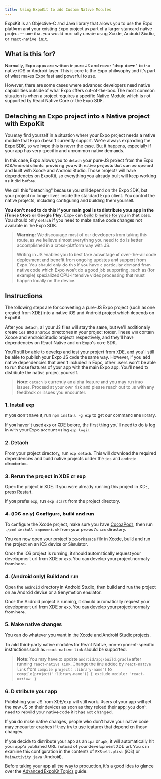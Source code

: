 ```yaml
---
title: Using ExpoKit to add Custom Native Modules
---
```


ExpoKit is an Objective-C and Java library that allows you to use the Expo platform and
your existing Expo project as part of a larger standard native project -- one that you would
normally create using Xcode, Android Studio, or `react-native init`.

## What is this for?

Normally, Expo apps are written in pure JS and never "drop down" to the native iOS or Android
layer. This is core to the Expo philosophy and it's part of what makes Expo fast and
powerful to use.

However, there are some cases where advanced developers need native capabilities outside of what
Expo offers out-of-the-box. The most common situation
is when a project requires a specific Native Module which is not supported by React Native Core
or the Expo SDK.

## Detaching an Expo project into a Native project with ExpoKit

You may find yourself in a situation where your Expo project needs a native module that Expo
doesn't currently support. We're always expanding the [Expo SDK](../sdk/index.html),
so we hope this is never the case. But it happens, especially if your app has very specific and uncommon
native demands.

In this case, Expo allows you to `detach` your pure-JS project from the Expo iOS/Android
clients, providing you with native projects that can be opened and built with Xcode and Android
Studio. Those projects will have dependencies on ExpoKit, so everything you already built
will keep working as it did before.

We call this "detaching" because you still depend on the Expo SDK, but your project no
longer lives inside the standard Expo client. You control the native projects, including
configuring and building them yourself.

**You don't need to do this if your main goal is to distribute your app in the iTunes Store or
Google Play.** Expo can [build binaries for you](building-standalone-apps.html) in that case.
You should only `detach` if you need to make native code changes not available in the Expo SDK.

>  **Warning:** We discourage most of our developers from taking this route, as we believe almost
>  everything you need to do is better accomplished in a cross-platform way with JS.
>
>  Writing in JS enables you to best take advantage of over-the-air code deployment and benefit from
>  ongoing updates and support from Expo. You should only do this if you have a particular
>  demand from native code which Expo won't do a good job supporting, such as (for example)
>  specialized CPU-intensive video processing that must happen locally on the device.

## Instructions

The following steps are for converting a pure-JS Expo project (such as one created from XDE)
into a native iOS and Android project which depends on ExpoKit.

After you `detach`, all your JS files will stay the same, but we'll additionally create `ios` and
`android` directories in your project folder. These will contain Xcode and Android Studio projects
respectively, and they'll have dependencies on React Native and on Expo's core SDK.

You'll still be able to develop and test your project from XDE, and you'll still be able to publish
your Expo JS code the same way. However, if you add native dependencies that aren't included
in Expo, other users won't be able to run those features of your app with the main Expo app.
You'll need to distribute the native project yourself.

>  **Note:** `detach` is currently an alpha feature and you may run into issues. Proceed at your
>  own risk and please reach out to us with any feedback or issues you encounter.

### 1. Install exp

If you don't have it, run `npm install -g exp` to get our command line library.

If you haven't used `exp` or XDE before, the first thing you'll need to do is log in
with your Expo account using `exp login`.

### 2. Detach

From your project directory, run `exp detach`. This will download the required dependencies and
build native projects under the `ios` and `android` directories.

### 3. Rerun the project in XDE or exp

Open the project in XDE. If you were already running this project in XDE, press Restart.

If you prefer `exp`, run `exp start` from the project directory.

### 4. (iOS only) Configure, build and run

To configure the Xcode project, make sure you have [CocoaPods](https://cocoapods.org), then
run `./pod-install-exponent.sh` from your project's `ios` directory.

You can now open your project's `xcworkspace` file in Xcode, build and run the project
on an iOS device or Simulator.

Once the iOS project is running, it should automatically request your development url from XDE
or `exp`. You can develop your project normally from here.

### 4. (Android only) Build and run

Open the `android` directory in Android Studio, then build and run the project on an Android device
or a Genymotion emulator.

Once the Android project is running, it should automatically request your development url from XDE
or `exp`. You can develop your project normally from here.

### 5. Make native changes

You can do whatever you want in the Xcode and Android Studio projects.

To add third-party native modules for React Native, non-exponent-specific instructions such as
`react-native link` should be supported.

>  **Note:** You may have to update `android/app/build.gradle` after running `react-native link`.
>  Change the line added by `react-native link` from `compile project(':library-name')` to
>  `compile(project(':library-name')) { exclude module: 'react-native' }`.

### 6. Distribute your app

Publishing your JS from XDE/exp will still work. Users of your app will get the new JS on their
devices as soon as they reload their app; you don't need to rebuild your native code if it has
not changed.

If you do make native changes, people who don't have your native code may encounter crashes if
they try to use features that depend on those changes.

If you decide to distribute your app as an `ipa` or `apk`, it will automatically hit
your app's published URL instead of your development XDE url. You can examine this configuration
in the contents of `EXShell.plist` (iOS) or `MainActivity.java` (Android).

Before taking your app all the way to production, it's a good idea to glance over the [Advanced ExpoKit Topics](advanced-expokit-topics.html) guide.
